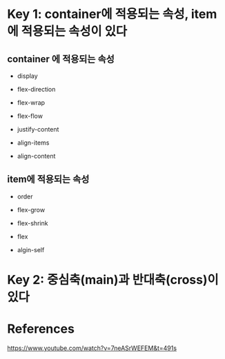 # Key 1: container에 적용되는 속성, item에 적용되는 속성이 있다

## container 에 적용되는 속성

- display

- flex-direction

- flex-wrap

- flex-flow

- justify-content

- align-items

- align-content

## item에 적용되는 속성

- order

- flex-grow

- flex-shrink

- flex

- algin-self

# Key 2: 중심축(main)과 반대축(cross)이 있다

# References

https://www.youtube.com/watch?v=7neASrWEFEM&t=491s
